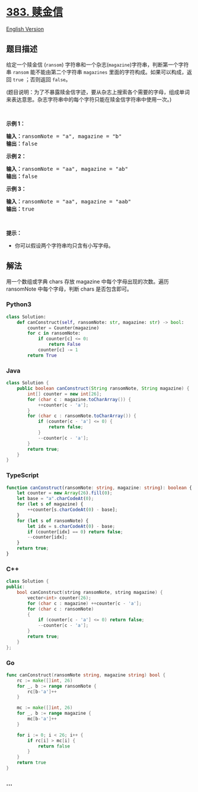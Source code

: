 # [383. 赎金信](https://leetcode-cn.com/problems/ransom-note)

[English Version](/solution/0300-0399/0383.Ransom%20Note/README_EN.md)

## 题目描述

<!-- 这里写题目描述 -->

<p>给定一个赎金信 (<code>ransom</code>) 字符串和一个杂志(<code>magazine</code>)字符串，判断第一个字符串 <code>ransom</code> 能不能由第二个字符串 <code>magazines</code> 里面的字符构成。如果可以构成，返回 <code>true</code> ；否则返回 <code>false</code>。</p>

<p>(题目说明：为了不暴露赎金信字迹，要从杂志上搜索各个需要的字母，组成单词来表达意思。杂志字符串中的每个字符只能在赎金信字符串中使用一次。)</p>

<p> </p>

<p><strong>示例 1：</strong></p>

<pre>
<strong>输入：</strong>ransomNote = "a", magazine = "b"
<strong>输出：</strong>false
</pre>

<p><strong>示例 2：</strong></p>

<pre>
<strong>输入：</strong>ransomNote = "aa", magazine = "ab"
<strong>输出：</strong>false
</pre>

<p><strong>示例 3：</strong></p>

<pre>
<strong>输入：</strong>ransomNote = "aa", magazine = "aab"
<strong>输出：</strong>true
</pre>

<p> </p>

<p><strong>提示：</strong></p>

<ul>
	<li>你可以假设两个字符串均只含有小写字母。</li>
</ul>

## 解法

<!-- 这里可写通用的实现逻辑 -->

用一个数组或字典 chars 存放 magazine 中每个字母出现的次数。遍历 ransomNote 中每个字母，判断 chars 是否包含即可。

<!-- tabs:start -->

### **Python3**

<!-- 这里可写当前语言的特殊实现逻辑 -->

```python
class Solution:
    def canConstruct(self, ransomNote: str, magazine: str) -> bool:
        counter = Counter(magazine)
        for c in ransomNote:
            if counter[c] <= 0:
                return False
            counter[c] -= 1
        return True
```

### **Java**

<!-- 这里可写当前语言的特殊实现逻辑 -->

```java
class Solution {
    public boolean canConstruct(String ransomNote, String magazine) {
        int[] counter = new int[26];
        for (char c : magazine.toCharArray()) {
            ++counter[c - 'a'];
        }
        for (char c : ransomNote.toCharArray()) {
            if (counter[c - 'a'] <= 0) {
                return false;
            }
            --counter[c - 'a'];
        }
        return true;
    }
}
```

### **TypeScript**

```ts
function canConstruct(ransomNote: string, magazine: string): boolean {
    let counter = new Array(26).fill(0);
    let base = "a".charCodeAt(0);
    for (let s of magazine) {
        ++counter[s.charCodeAt(0) - base];
    }
    for (let s of ransomNote) {
        let idx = s.charCodeAt(0) - base;
        if (counter[idx] == 0) return false;
        --counter[idx];
    }
    return true;
}
```

### **C++**

```cpp
class Solution {
public:
    bool canConstruct(string ransomNote, string magazine) {
        vector<int> counter(26);
        for (char c : magazine) ++counter[c - 'a'];
        for (char c : ransomNote)
        {
            if (counter[c - 'a'] <= 0) return false;
            --counter[c - 'a'];
        }
        return true;
    }
};
```

### **Go**

```go
func canConstruct(ransomNote string, magazine string) bool {
	rc := make([]int, 26)
	for _, b := range ransomNote {
		rc[b-'a']++
	}

	mc := make([]int, 26)
	for _, b := range magazine {
		mc[b-'a']++
	}

	for i := 0; i < 26; i++ {
		if rc[i] > mc[i] {
			return false
		}
	}
	return true
}
```

### **...**

```

```

<!-- tabs:end -->
